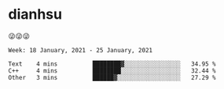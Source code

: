 
# dianhsu

:stuck_out_tongue_winking_eye::stuck_out_tongue_winking_eye::stuck_out_tongue_winking_eye:

<!--START_SECTION:waka-->
```text
Week: 18 January, 2021 - 25 January, 2021

Text    4 mins          ████████▓░░░░░░░░░░░░░░░░   34.95 % 
C++     4 mins          ████████░░░░░░░░░░░░░░░░░   32.44 % 
Other   3 mins          ██████▓░░░░░░░░░░░░░░░░░░   27.29 % 
```
<!--END_SECTION:waka-->
